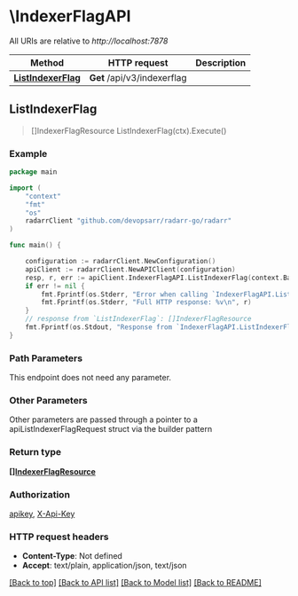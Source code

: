 # \IndexerFlagAPI

All URIs are relative to *http://localhost:7878*

Method | HTTP request | Description
------------- | ------------- | -------------
[**ListIndexerFlag**](IndexerFlagAPI.md#ListIndexerFlag) | **Get** /api/v3/indexerflag | 



## ListIndexerFlag

> []IndexerFlagResource ListIndexerFlag(ctx).Execute()



### Example

```go
package main

import (
	"context"
	"fmt"
	"os"
	radarrClient "github.com/devopsarr/radarr-go/radarr"
)

func main() {

	configuration := radarrClient.NewConfiguration()
	apiClient := radarrClient.NewAPIClient(configuration)
	resp, r, err := apiClient.IndexerFlagAPI.ListIndexerFlag(context.Background()).Execute()
	if err != nil {
		fmt.Fprintf(os.Stderr, "Error when calling `IndexerFlagAPI.ListIndexerFlag``: %v\n", err)
		fmt.Fprintf(os.Stderr, "Full HTTP response: %v\n", r)
	}
	// response from `ListIndexerFlag`: []IndexerFlagResource
	fmt.Fprintf(os.Stdout, "Response from `IndexerFlagAPI.ListIndexerFlag`: %v\n", resp)
}
```

### Path Parameters

This endpoint does not need any parameter.

### Other Parameters

Other parameters are passed through a pointer to a apiListIndexerFlagRequest struct via the builder pattern


### Return type

[**[]IndexerFlagResource**](IndexerFlagResource.md)

### Authorization

[apikey](../README.md#apikey), [X-Api-Key](../README.md#X-Api-Key)

### HTTP request headers

- **Content-Type**: Not defined
- **Accept**: text/plain, application/json, text/json

[[Back to top]](#) [[Back to API list]](../README.md#documentation-for-api-endpoints)
[[Back to Model list]](../README.md#documentation-for-models)
[[Back to README]](../README.md)


